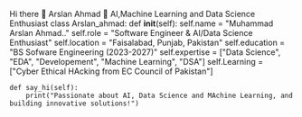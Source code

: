 Hi there 👋
Arslan Ahmad 
🌟 AI,Machine Learning and Data Science Enthusiast
class Arslan_ahmad:
    def __init__(self):
        self.name = "Muhammad Arslan Ahmad.."
        self.role = "Software Engineer & AI/Data Science Enthusiast"
        self.location = "Faisalabad, Punjab, Pakistan"
        self.education = "BS Sofware Engineering  (2023-2027)"
        self.expertise = ["Data Science", "EDA", "Developement", "Machine Learning", "DSA"]
        self.Learning = ["Cyber Ethical HAcking from EC Council of Pakistan"]

    def say_hi(self):
        print("Passionate about AI, Data Science and MAchine Learning, and building innovative solutions!")
